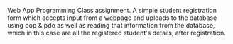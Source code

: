 Web App Programming Class assignment.
A simple student registration form which accepts input from a webpage and uploads to the database using oop & pdo as well as reading that information from the database, which in this case are all the registered student's details, after registration.
